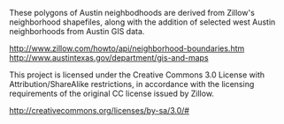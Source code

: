 These polygons of Austin neighbodhoods are derived from Zillow's neighborhood shapefiles, along with the addition of selected west Austin neighborhoods from Austin GIS data.

http://www.zillow.com/howto/api/neighborhood-boundaries.htm  
http://www.austintexas.gov/department/gis-and-maps  

This project is licensed under the Creative Commons 3.0 License with Attribution/ShareAlike restrictions, in accordance with the licensing requirements of the original CC license issued by Zillow.  

http://creativecommons.org/licenses/by-sa/3.0/#


